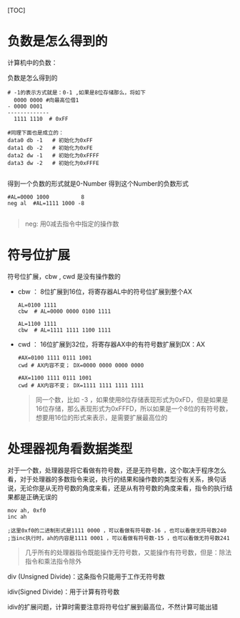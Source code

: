 [TOC]

# 负数是怎么得到的



计算机中的负数：

负数是怎么得到的

```shell
# -1的表示方式就是：0-1 ,如果是8位存储那么，将如下
  0000 0000	#向最高位借1
- 0000 0001
-------------
  1111 1110  # 0xFF
  
#同理下面也是成立的：
data0 db -1   # 初始化为0xFF
data1 db -2   # 初始化为0xFE
data2 dw -1   # 初始化为0xFFFF
data3 dw -2   # 初始化为0xFFFE


```



得到一个负数的形式就是0-Number 得到这个Number的负数形式

```shell
#AL=0000 1000          8
neg al	#AL=1111 1000 -8


```

> neg: 用0减去指令中指定的操作数

# 符号位扩展

符号位扩展，cbw , cwd 是没有操作数的

* cbw ： 8位扩展到16位，将寄存器AL中的符号位扩展到整个AX

  ```shell
  AL=0100 1111
  cbw  # AL=0000 0000 0100 1111
  
  AL=1100 1111
  cbw  # AL=1111 1111 1100 1111
  ```

  

* cwd ： 16位扩展到32位，将寄存器AX中的有符号数扩展到DX：AX

  ```shell
  #AX=0100 1111 0111 1001
  cwd # AX内容不变； DX=0000 0000 0000 0000
  
  #AX=1100 1111 0111 1001
  cwd # AX内容不变； DX=1111 1111 1111 1111
  ```

  > 同一个数，比如 -3 ，如果使用8位存储表现形式为0xFD，但是如果是16位存储，那么表现形式为0xFFFD，所以如果是一个8位的有符号数，想要用16位的形式来表示，是需要扩展最高位的



# 处理器视角看数据类型

对于一个数，处理器是将它看做有符号数，还是无符号数，这个取决于程序怎么看，对于处理器的多数指令来说，执行的结果和操作数的类型没有关系，换句话说，无论你是从无符号数的角度来看，还是从有符号数的角度来看，指令的执行结果都是正确无误的

```assembly
mov ah, 0xf0
inc ah

;这里0xf0的二进制形式是1111 0000 ，可以看做有符号数-16 ，也可以看做无符号数240
;当inc执行时，ah的内容是1111 0001 ，可以看做有符号数-15 ，也可以看做无符号数241
```

> 几乎所有的处理器指令既能操作无符号数，又能操作有符号数，但是：除法指令和乘法指令除外



div (Unsigned Divide)：这条指令只能用于工作无符号数

idiv(Signed Divide)：用于计算有符号数

idiv的扩展问题，计算时需要注意将符号位扩展到最高位，不然计算可能出错

